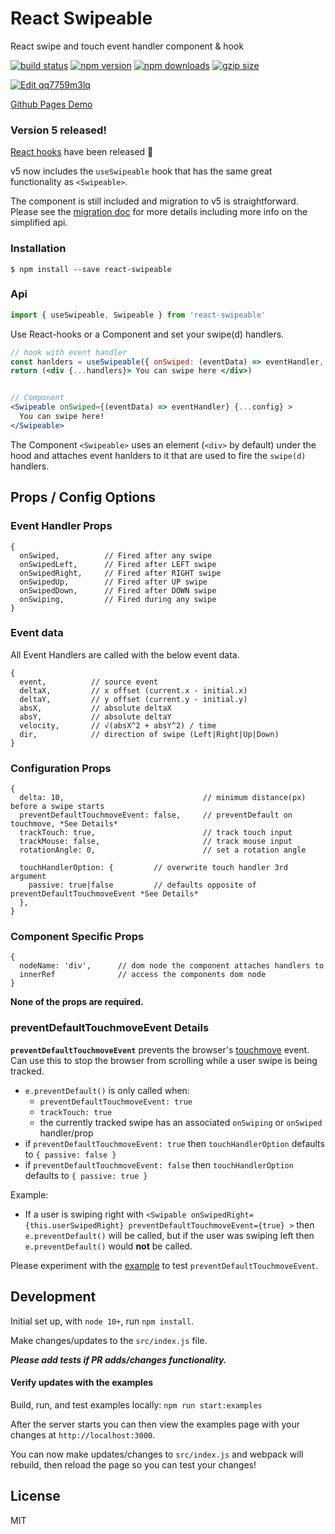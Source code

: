 React Swipeable
=========================

React swipe and touch event handler component & hook

[![build status](https://img.shields.io/travis/dogfessional/react-swipeable/master.svg?style=flat-square)](https://travis-ci.org/dogfessional/react-swipeable) [![npm version](https://img.shields.io/npm/v/react-swipeable.svg?style=flat-square)](https://www.npmjs.com/package/react-swipeable) [![npm downloads](https://img.shields.io/npm/dm/react-swipeable.svg?style=flat-square)](https://www.npmjs.com/package/react-swipeable) [![gzip size](https://flat.badgen.net/bundlephobia/minzip/react-swipeable)](https://bundlephobia.com/result?p=react-swipeable)

[![Edit qq7759m3lq](https://codesandbox.io/static/img/play-codesandbox.svg)](https://codesandbox.io/s/qq7759m3lq?module=%2Fsrc%2FCarousel.js)

[Github Pages Demo](https://dogfessional.github.io/react-swipeable/)

### Version 5 released!
[React hooks](https://reactjs.org/docs/hooks-reference.html) have been released 🎉

v5 now includes the `useSwipeable` hook that has the same great functionality as `<Swipeable>`.

The component is still included and migration to v5 is straightforward. Please see the [migration doc]((./migration.md)) for more details including more info on the simplified api.

### Installation
```
$ npm install --save react-swipeable
```

### Api
```js
import { useSwipeable, Swipeable } from 'react-swipeable'
```
Use React-hooks or a Component and set your swipe(d) handlers.
```jsx
// hook with event handler
const hanlders = useSwipeable({ onSwiped: (eventData) => eventHandler, ...config })
return (<div {...handlers}> You can swipe here </div>)


// Component
<Swipeable onSwiped={(eventData) => eventHandler} {...config} >
  You can swipe here!
</Swipeable>
```

The Component `<Swipeable>` uses an element (`<div>` by default) under the hood and attaches event hanlders to it that are used to fire the `swipe(d)` handlers.

## Props / Config Options

### Event Handler Props

```
{
  onSwiped,          // Fired after any swipe
  onSwipedLeft,      // Fired after LEFT swipe
  onSwipedRight,     // Fired after RIGHT swipe
  onSwipedUp,        // Fired after UP swipe
  onSwipedDown,      // Fired after DOWN swipe
  onSwiping,         // Fired during any swipe
}
```

### Event data
All Event Handlers are called with the below event data.
```
{
  event,          // source event
  deltaX,         // x offset (current.x - initial.x)
  deltaY,         // y offset (current.y - initial.y)
  absX,           // absolute deltaX
  absY,           // absolute deltaY
  velocity,       // √(absX^2 + absY^2) / time
  dir,            // direction of swipe (Left|Right|Up|Down)
}
```

### Configuration Props

```
{
  delta: 10,                               // minimum distance(px) before a swipe starts
  preventDefaultTouchmoveEvent: false,     // preventDefault on touchmove, *See Details*
  trackTouch: true,                        // track touch input
  trackMouse: false,                       // track mouse input
  rotationAngle: 0,                        // set a rotation angle

  touchHandlerOption: {         // overwrite touch handler 3rd argument
    passive: true|false         // defaults opposite of preventDefaultTouchmoveEvent *See Details*
  },
}
```

### Component Specific Props

```
{
  nodeName: 'div',      // dom node the component attaches handlers to
  innerRef              // access the components dom node
}
```

**None of the props are required.**

### preventDefaultTouchmoveEvent Details

**`preventDefaultTouchmoveEvent`** prevents the browser's [touchmove](https://developer.mozilla.org/en-US/docs/Web/Events/touchmove) event. Can use this to stop the browser from scrolling while a user swipe is being tracked.
* `e.preventDefault()` is only called when:
  * `preventDefaultTouchmoveEvent: true`
  * `trackTouch: true`
  * the currently tracked swipe has an associated `onSwiping` or `onSwiped` handler/prop
* if `preventDefaultTouchmoveEvent: true` then `touchHandlerOption` defaults to `{ passive: false }`
* if `preventDefaultTouchmoveEvent: false` then `touchHandlerOption` defaults to `{ passive: true }`

Example:
   * If a user is swiping right with `<Swipable onSwipedRight={this.userSwipedRight} preventDefaultTouchmoveEvent={true} >` then `e.preventDefault()` will be called, but if the user was swiping left then `e.preventDefault()` would **not** be called.

Please experiment with the [example](http://dogfessional.github.io/react-swipeable/) to test `preventDefaultTouchmoveEvent`.


## Development

Initial set up, with `node 10+`, run `npm install`.

Make changes/updates to the `src/index.js` file.

***Please add tests if PR adds/changes functionality.***

#### Verify updates with the examples

Build, run, and test examples locally:
`npm run start:examples`

After the server starts you can then view the examples page with your changes at `http://localhost:3000`.

You can now make updates/changes to `src/index.js` and webpack will rebuild, then reload the page so you can test your changes!

## License

MIT
